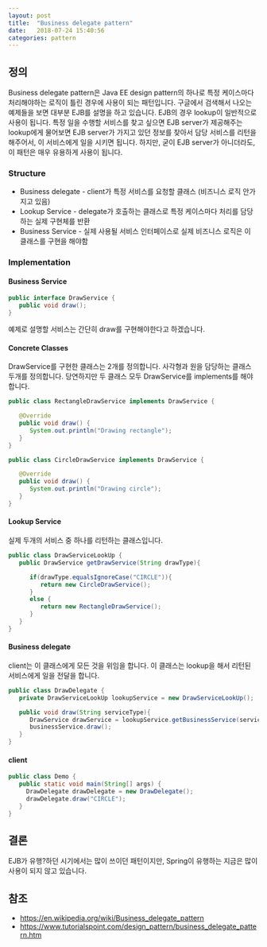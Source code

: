```yaml
---
layout: post
title:  "Business delegate pattern"
date:   2018-07-24 15:40:56
categories: pattern
---
```

## 정의
Business delegate pattern은 Java EE design pattern의 하나로 특정 케이스마다 처리해야하는 로직이 틀린 경우에 사용이 되는 패턴입니다.
구글에서 검색해서 나오는 예제들을 보면 대부분 EJB를 설명을 하고 있습니다. EJB의 경우 lookup이 일반적으로 사용이 됩니다. 특정 일을 수행할 서비스를 찾고 싶으면 EJB server가 제공해주는 lookup에게 물어보면 EJB server가 가지고 있던 정보를 찾아서  담당 서비스를 리턴을 해주어서, 이 서비스에게 일을 시키면 됩니다. 하지만, 굳이 EJB server가 아니더라도, 이 패턴은 매우 유용하게 사용이 됩니다.

### Structure
* Business delegate - client가 특정 서비스를 요청할 클래스 (비즈니스 로직 안가지고 있음)
* Lookup Service - delegate가 호출하는 클래스로 특정 케이스마다 처리를 담당하는 실제 구현체를 반환
* Business Service - 실제 사용될 서비스 인터페이스로 실제 비즈니스 로직은 이 클래스를 구현을 해야함

### Implementation

#### Business Service
```java
public interface DrawService {
   public void draw();
}
```
예제로 설명할 서비스는 간단히 draw를 구현해야한다고 하겠습니다.

#### Concrete Classes
DrawService를 구현한 클래스는 2개를 정의합니다. 사각형과 원을 담당하는 클래스 두개를 정의합니다.
당연하지만 두 클래스 모두 DrawService를 implements를 해야합니다.
```java
public class RectangleDrawService implements DrawService {

   @Override
   public void draw() {
      System.out.println("Drawing rectangle");
   }
}

public class CircleDrawService implements DrawService {

   @Override
   public void draw() {
      System.out.println("Drawing circle");
   }
}
```

#### Lookup Service
실제 두개의 서비스 중 하나를 리턴하는 클래스입니다.
```java
public class DrawServiceLookUp {
   public DrawService getDrawService(String drawType){

      if(drawType.equalsIgnoreCase("CIRCLE")){
         return new CircleDrawService();
      }
      else {
         return new RectangleDrawService();
      }
   }
}
```

#### Business delegate
client는 이 클래스에게 모든 것을 위임을 합니다. 이 클래스는 lookup을 해서 리턴된 서비스에게 일을 전달을 합니다.
```java
public class DrawDelegate {
   private DrawServiceLookUp lookupService = new DrawServiceLookUp();

   public void draw(String serviceType){
      DrawService drawService = lookupService.getBusinessService(serviceType);
      businessService.draw();		
   }
}
```
#### client
```java
public class Demo {
   public static void main(String[] args) {
     DrawDelegate drawDelegate = new DrawDelegate();
     drawDelegate.draw("CIRCLE");
   }
}
```

## 결론
EJB가 유행?하던 시기에서는 많이 쓰이던 패턴이지만, Spring이 유행하는 지금은 많이 사용이 되지 않고 있습니다.

## 참조
* https://en.wikipedia.org/wiki/Business_delegate_pattern
* https://www.tutorialspoint.com/design_pattern/business_delegate_pattern.htm
